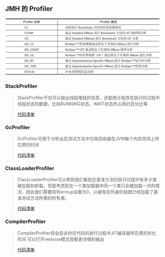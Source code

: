 ## JMH 的 Profiler

![JHM所提供的Profiler](images/JMH所提供的Profiler.png)

### StackProfiler

> StackProfiler不仅可以输出线程堆栈的信息，还能统计程序在执行的过程中线程状态的数据，比如RUNNING状态、WAIT状态所占用的百分比等
>
> [代码清单](https://github.com/fxbin/myself-wiki/tree/master/code-modules/basic-knowledge/src/main/java/cn/fxbin/record/basic/jmh/JMHExample21.java)     

### GcProfiler

> GcProfiler可用于分析出在测试方法中垃圾回收器在JVM每个内存空间上所花费的时间
>
> [代码清单](https://github.com/fxbin/myself-wiki/tree/master/code-modules/basic-knowledge/src/main/java/cn/fxbin/record/basic/jmh/JMHExample22.java)    

### ClassLoaderProfiler

> ClassLoaderProfiler可以帮助我们看到在基准方法的执行过程中有多少类被加载和卸载，但是考虑到在一个类加载器中同一个类只会被加载一次的情况，因此我们需要将Warmup设置为0，以避免在热身阶段就已经加载了基准测试方法所需的所有类。
>
> [代码清单](https://github.com/fxbin/myself-wiki/tree/master/code-modules/basic-knowledge/src/main/java/cn/fxbin/record/basic/jmh/JMHExample23.java)    

### CompilerProfiler

> CompilerProfiler将会告诉你在代码的执行过程中JIT编译器所花费的优化时间
> 可以打开verbose模式观察更详细的输出
>
> [代码清单](https://github.com/fxbin/myself-wiki/tree/master/code-modules/basic-knowledge/src/main/java/cn/fxbin/record/basic/jmh/JMHExample24.java)   
